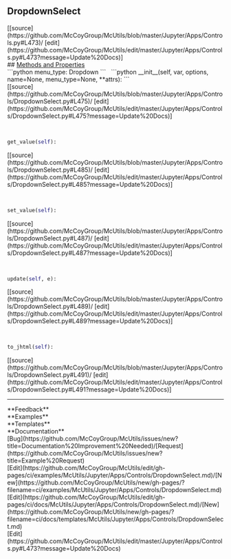 ## <a id="McUtils.Jupyter.Apps.Controls.DropdownSelect">DropdownSelect</a> 

<div class="docs-source-link" markdown="1">
[[source](https://github.com/McCoyGroup/McUtils/blob/master/Jupyter/Apps/Controls.py#L473)/
[edit](https://github.com/McCoyGroup/McUtils/edit/master/Jupyter/Apps/Controls.py#L473?message=Update%20Docs)]
</div>









<div class="collapsible-section">
 <div class="collapsible-section collapsible-section-header" markdown="1">
## <a class="collapse-link" data-toggle="collapse" href="#methods" markdown="1"> Methods and Properties</a> <a class="float-right" data-toggle="collapse" href="#methods"><i class="fa fa-chevron-down"></i></a>
 </div>
 <div class="collapsible-section collapsible-section-body collapse show" id="methods" markdown="1">
 ```python
menu_type: Dropdown
```
<a id="McUtils.Jupyter.Apps.Controls.DropdownSelect.__init__" class="docs-object-method">&nbsp;</a> 
```python
__init__(self, var, options, name=None, menu_type=None, **attrs): 
```
<div class="docs-source-link" markdown="1">
[[source](https://github.com/McCoyGroup/McUtils/blob/master/Jupyter/Apps/Controls/DropdownSelect.py#L475)/
[edit](https://github.com/McCoyGroup/McUtils/edit/master/Jupyter/Apps/Controls/DropdownSelect.py#L475?message=Update%20Docs)]
</div>


<a id="McUtils.Jupyter.Apps.Controls.DropdownSelect.get_value" class="docs-object-method">&nbsp;</a> 
```python
get_value(self): 
```
<div class="docs-source-link" markdown="1">
[[source](https://github.com/McCoyGroup/McUtils/blob/master/Jupyter/Apps/Controls/DropdownSelect.py#L485)/
[edit](https://github.com/McCoyGroup/McUtils/edit/master/Jupyter/Apps/Controls/DropdownSelect.py#L485?message=Update%20Docs)]
</div>


<a id="McUtils.Jupyter.Apps.Controls.DropdownSelect.set_value" class="docs-object-method">&nbsp;</a> 
```python
set_value(self): 
```
<div class="docs-source-link" markdown="1">
[[source](https://github.com/McCoyGroup/McUtils/blob/master/Jupyter/Apps/Controls/DropdownSelect.py#L487)/
[edit](https://github.com/McCoyGroup/McUtils/edit/master/Jupyter/Apps/Controls/DropdownSelect.py#L487?message=Update%20Docs)]
</div>


<a id="McUtils.Jupyter.Apps.Controls.DropdownSelect.update" class="docs-object-method">&nbsp;</a> 
```python
update(self, e): 
```
<div class="docs-source-link" markdown="1">
[[source](https://github.com/McCoyGroup/McUtils/blob/master/Jupyter/Apps/Controls/DropdownSelect.py#L489)/
[edit](https://github.com/McCoyGroup/McUtils/edit/master/Jupyter/Apps/Controls/DropdownSelect.py#L489?message=Update%20Docs)]
</div>


<a id="McUtils.Jupyter.Apps.Controls.DropdownSelect.to_jhtml" class="docs-object-method">&nbsp;</a> 
```python
to_jhtml(self): 
```
<div class="docs-source-link" markdown="1">
[[source](https://github.com/McCoyGroup/McUtils/blob/master/Jupyter/Apps/Controls/DropdownSelect.py#L491)/
[edit](https://github.com/McCoyGroup/McUtils/edit/master/Jupyter/Apps/Controls/DropdownSelect.py#L491?message=Update%20Docs)]
</div>
 </div>
</div>












---


<div markdown="1" class="text-secondary">
<div class="container">
  <div class="row">
   <div class="col" markdown="1">
**Feedback**   
</div>
   <div class="col" markdown="1">
**Examples**   
</div>
   <div class="col" markdown="1">
**Templates**   
</div>
   <div class="col" markdown="1">
**Documentation**   
</div>
   <div class="col" markdown="1">
   
</div>
   <div class="col" markdown="1">
   
</div>
   <div class="col" markdown="1">
   
</div>
</div>
  <div class="row">
   <div class="col" markdown="1">
[Bug](https://github.com/McCoyGroup/McUtils/issues/new?title=Documentation%20Improvement%20Needed)/[Request](https://github.com/McCoyGroup/McUtils/issues/new?title=Example%20Request)   
</div>
   <div class="col" markdown="1">
[Edit](https://github.com/McCoyGroup/McUtils/edit/gh-pages/ci/examples/McUtils/Jupyter/Apps/Controls/DropdownSelect.md)/[New](https://github.com/McCoyGroup/McUtils/new/gh-pages/?filename=ci/examples/McUtils/Jupyter/Apps/Controls/DropdownSelect.md)   
</div>
   <div class="col" markdown="1">
[Edit](https://github.com/McCoyGroup/McUtils/edit/gh-pages/ci/docs/McUtils/Jupyter/Apps/Controls/DropdownSelect.md)/[New](https://github.com/McCoyGroup/McUtils/new/gh-pages/?filename=ci/docs/templates/McUtils/Jupyter/Apps/Controls/DropdownSelect.md)   
</div>
   <div class="col" markdown="1">
[Edit](https://github.com/McCoyGroup/McUtils/edit/master/Jupyter/Apps/Controls.py#L473?message=Update%20Docs)   
</div>
   <div class="col" markdown="1">
   
</div>
   <div class="col" markdown="1">
   
</div>
   <div class="col" markdown="1">
   
</div>
</div>
</div>
</div>